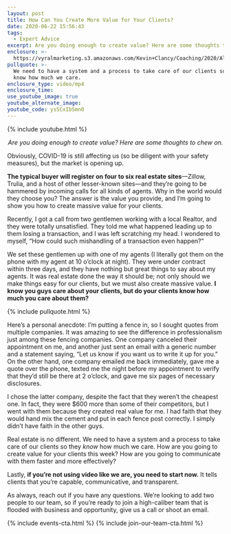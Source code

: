 ```yaml
---
layout: post
title: How Can You Create More Value for Your Clients?
date: 2020-06-22 15:56:43
tags:
  - Expert Advice
excerpt: Are you doing enough to create value? Here are some thoughts to chew on.
enclosure: >-
  https://vyralmarketing.s3.amazonaws.com/Kevin+Clancy/Coaching/2020/Albany+Real+Estate+Agent-+Creating+Value+for+Clients.mp4
pullquote: >-
  We need to have a system and a process to take care of our clients so they
  know how much we care.
enclosure_type: video/mp4
enclosure_time:
use_youtube_image: true
youtube_alternate_image:
youtube_code: ys5CxIbSmn0
---
```


{% include youtube.html %}

<p style="text-align: center;"><em>Are you doing enough to create value? Here are some thoughts to chew on.</em></p>

Obviously, COVID-19 is still affecting us (so be diligent with your safety measures), but the market is opening up.

**The typical buyer will register on four to six real estate sites**—Zillow, Trulia, and a host of other lesser-known sites—and they’re going to be hammered by incoming calls for all kinds of agents. Why in the world would they choose you? The answer is the value you provide, and I’m going to show you how to create massive value for your clients.&nbsp;

Recently, I got a call from two gentlemen working with a local Realtor, and they were totally unsatisfied. They told me what happened leading up to them losing a transaction, and I was left scratching my head. I wondered to myself, “How could such mishandling of a transaction even happen?”&nbsp;

We set these gentlemen up with one of my agents (I literally got them on the phone with my agent at 10 o’clock at night). They were under contract within three days, and they have nothing but great things to say about my agents. It was real estate done the way it should be; not only should we make things easy for our clients, but we must also create massive value. <strong>I know you guys care about your clients, but do your clients know how much you care about them?</strong>

{% include pullquote.html %}

Here’s a personal anecdote: I’m putting a fence in, so I sought quotes from multiple companies. It was amazing to see the difference in professionalism just among these fencing companies. One company canceled their appointment on me, and another just sent an email with a generic number and a statement saying, “Let us know if you want us to write it up for you.” On the other hand, one company emailed me back immediately, gave me a quote over the phone, texted me the night before my appointment to verify that they’d still be there at 2 o’clock, and gave me six pages of necessary disclosures.&nbsp;

I chose the latter company, despite the fact that they weren’t the cheapest one. In fact, they were $600 more than some of their competitors, but I went with them because they created real value for me. I had faith that they would hand mix the cement and put in each fence post correctly. I simply didn’t have faith in the other guys.&nbsp;

Real estate is no different. We need to have a system and a process to take care of our clients so they *know* how much we care. How are you going to create value for your clients this week? How are you going to communicate with them faster and more effectively?&nbsp;

Lastly, **if you’re not using video like we are, you need to start now.** It tells clients that you’re capable, communicative, and transparent.&nbsp;

As always, reach out if you have any questions. We’re looking to add two people to our team, so if you’re ready to join a high-caliber team that is flooded with business and opportunity, give us a call or shoot an email.

{% include events-cta.html %} {% include join-our-team-cta.html %}